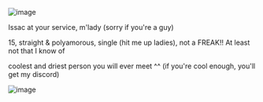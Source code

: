 ![image](https://github.com/user-attachments/assets/d7f7d9f1-c9b4-47b2-90fb-c5164e55b802)



Issac at your service, m'lady (sorry if you're a guy)

15, straight & polyamorous, single (hit me up ladies), not a FREAK!! At least not that I know of

coolest and driest person you will ever meet ^^ (if you're cool enough, you'll get my discord)

 ![image](https://github.com/user-attachments/assets/5e0105e3-a432-4ea0-94d6-4161c4dd1947)

<!---
grungedart/grungedart is a ✨ special ✨ repository because its `README.md` (this file) appears on your GitHub profile.
You can click the Preview link to take a look at your changes.
--->
